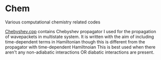 # Chem
Various computational chemistry related codes

<u>Chebyshev.cpp</u> contains Chebyshev propagator I used for the propagation of wavepackets in multistate system.
It is written with the aim of including time-dependent terms in Hamiltonian though this is different from the propagator with time-dependent Hamiltnoian
This is best used when there aren't any non-adiabatic interactions OR diabatic interactions are present.
